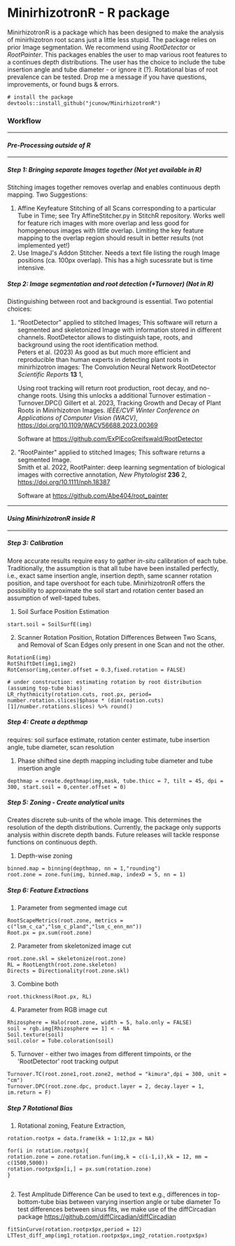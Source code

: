 # MinirhizotronR - R package

MinirhizotronR is a package which has been designed to make the analysis of minirhizotron root scans just a little less stupid. 
The package relies on prior Image segmentation. We recommend using *RootDetector* or *RootPainter*. This packages enables the user to map various root features to a continues depth distributions. 
The user has the choice to include the tube insertion angle and tube diameter - or ignore it (?). Rotational bias of root prevalence can be tested. Drop me a message if you have questions, improvements, or found bugs & errors.
````
# install the package
devtools::install_github("jcunow/MinirhizotronR")
````




### Workflow
____________________________________
#### _Pre-Processing outside of R_
____________________________________

##### Step 1: Bringing separate Images together (Not yet available in R) 
Stitching images together removes overlap and enables continuous depth mapping. Two Suggestions:
1. Affine Keyfeature Stitching of all Scans corresponding to a particular Tube in Time; see Try AffineStitcher.py in StitchR repository. Works well for feature rich images with more overlap and less good for homogeneous images with little overlap. Limiting the key feature mapping to the overlap region should result in better results (not implemented yet!) 
2. Use ImageJ's Addon Stitcher. Needs a text file listing the rough Image positions (ca. 100px overlap). This has a high sucessrate but is time intensive.
        
##### Step 2: Image segmentation and root detection (+Turnover) (Not in R)
Distinguishing between root and background is essential. Two potential choices:
1. “RootDetector” applied to stitched Images;
   This software will return a segmented and skeletonized Image with information stored in different channels. RootDetector allows to distinguish tape, roots, and background using the root identification method.    
   Peters et al. (2023) As good as but much more efficient and reproducible 
   than human experts in detecting plant roots in minirhizotron images: 
   The Convolution Neural Network RootDetector  *Scientific Reports* **13** 1,

   Using root tracking will return root production, root decay, and no-change roots. Using this unlocks a additional Turnover estimation - Turnover.DPC()
   Gillert et al. 2023, Tracking Growth and Decay of Plant Roots in Minirhizotron Images. *IEEE/CVF Winter Conference on Applications of Computer Vision (WACV)*, https://doi.org/10.1109/WACV56688.2023.00369 
 
   Software at https://github.com/ExPlEcoGreifswald/RootDetector

2. "RootPainter" applied to stitched Images;
   This software returns a segmented Image.   
   Smith et al. 2022, RootPainter: deep learning segmentation of biological images with corrective annotation, *New Phytologist* **236** 2, https://doi.org/10.1111/nph.18387
   
   Software at https://github.com/Abe404/root_painter 


____________________________________
#### _Using MinirhizotronR inside R_
____________________________________
##### Step 3: Calibration 
More accurate results require easy to gather *in-situ* calibration of each tube. Traditionally, the assumption is that all tube have been installed perfectly, i.e., exact same insertion angle, insertion depth, same scanner rotation position, and tape overshoot for each tube. MinirhizotronR offers the possibility  to approximate the soil start and rotation center based an assumption of well-taped tubes.

1. Soil Surface Position Estimation 
````
start.soil = SoilSurfE(img)
````

2. Scanner Rotation Position, Rotation Differences Between Two Scans, and Removal of Scan Edges only present in one Scan and not the other.
````  
RotationE(img)
RotShiftDet(img1,img2)
RotCensor(img,center.offset = 0.3,fixed.rotation = FALSE)

# under construction: estimating rotation by root distribution (assuming top-tube bias)
LR_rhythmicity(rotation.cuts, root.px, period= number.rotation.slices)$phase * (dim(roation.cuts)[1]/number.rotations.slices) %>% round()
````


##### Step 4: Create a depthmap
requires: soil surface estimate, rotation center estimate, tube insertion angle, tube diameter, scan resolution

1. Phase shifted sine depth mapping including tube diameter and tube insertion angle 
````
depthmap = create.depthmap(img,mask, tube.thicc = 7, tilt = 45, dpi = 300, start.soil = 0,center.offset = 0)
````

##### Step 5: Zoning - Create analytical units
Creates discrete sub-units of the whole image. This determines the resolution of the depth distributions. Currently, the package only supports analysis within discrete depth bands.
Future releases will tackle response functions on continuous depth.

1. Depth-wise zoning
````
binned.map = binning(depthmap, nn = 1,"rounding")
root.zone = zone.fun(img, binned.map, indexD = 5, nn = 1)
````

##### Step 6: Feature Extractions

1. Parameter from segmented image cut
````
RootScapeMetrics(root.zone, metrics = c("lsm_c_ca","lsm_c_pland","lsm_c_enn_mn"))
Root.px = px.sum(root.zone)
````

2. Parameter from skeletonized image cut
````
root.zone.skl = skeletonize(root.zone)
RL = RootLength(root.zone.skeleton)
Directs = Directionality(root.zone.skl)
````

3. Combine both
````
root.thickness(Root.px, RL)
````

4. Parameter from RGB image cut
````
Rhizosphere = Halo(root.zone, width = 5, halo.only = FALSE)
soil = rgb.img[Rhizosphere == 1] < - NA  
Soil.texture(soil)
soil.color = Tube.coloration(soil)
````

5. Turnover - either two images from different timpoints, or the 'RootDetector' root tracking output 
````
Turnover.TC(root.zone1,root.zone2, method = "kimura",dpi = 300, unit = "cm")
Turnover.DPC(root.zone.dpc, product.layer = 2, decay.layer = 1, im.return = F)
````

##### Step 7 Rotational Bias
1. Rotational zoning,  Feature Extraction, 
````
rotation.rootpx = data.frame(kk = 1:12,px = NA)

for(i in rotation.rootpx){
rotation.zone = zone.rotation.fun(img,k = c(i-1,i),kk = 12, mm = c(1500,5000))
rotation.rootpx$px[i,] = px.sum(rotation.zone)
}


````
2. Test Amplitude Difference
Can be used to text e.g., differences in top-bottom-tube bias between varying insertion angle or tube diameter
To test differences between sinus fits, we make use of the diffCircadian package https://github.com/diffCircadian/diffCircadian
````
fitSinCurve(rotation.rootpx$px,period = 12)
LTTest_diff_amp(img1_rotation.rootpx$px,img2_rotation.rootpx$px)
````
